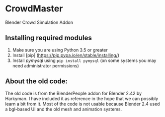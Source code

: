 # CrowdMaster
Blender Crowd Simulation Addon

## Installing required modules
1. Make sure you are using Python 3.5 or greater
2. Install [pip] (https://pip.pypa.io/en/stable/installing/)
3. Install *pymysql* using `pip install pymysql` (on some systems you may need administrator permissions)

## About the old code:
The old code is from the BlenderPeople addon for Blender 2.42 by Harkyman.
I have included it as reference in the hope that we can possibly learn a bit from it.
Most of the code is not usable because Blender 2.4 used a bgl-based UI and the old mesh and animation systems.
